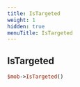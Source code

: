```yaml
---
title: IsTargeted
weight: 1
hidden: true
menuTitle: IsTargeted
---
```

## IsTargeted
```perl
$mob->IsTargeted()
```